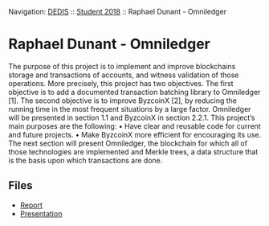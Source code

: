 Navigation: [DEDIS](https://github.com/dedis/doc) ::
[Student 2018](../README.md) ::
Raphael Dunant - Omniledger

# Raphael Dunant - Omniledger

The purpose of this project is to implement and improve blockchains storage and transactions of accounts, and witness validation of those operations. More precisely, this project has two objectives. The first objective is to add a documented transaction batching library to Omniledger [1]. The second objective is to improve ByzcoinX [2], by reducing the running time in the most frequent situations by a large factor. Omniledger will be presented in section 1.1 and ByzcoinX in section 2.2.1.
This project’s main purposes are the following:
• Have clear and reusable code for current and future projects.
• Make ByzcoinX more efficient for encouraging its use.
The next section will present Omniledger, the blockchain for which all of those technologies are implemented and Merkle trees, a data structure that is the basis upon which transactions are done.

## Files

- [Report](report-2018_1-raphael_dunant-omniledger.pdf)
- [Presentation](presentation-2018_1-raphael_dunant-omniledger.pdf)
